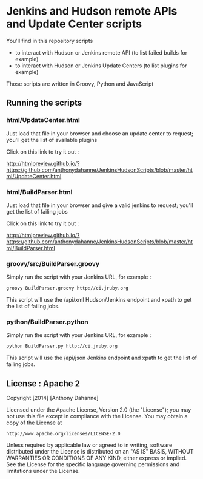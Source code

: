 # Jenkins and Hudson remote APIs and Update Center scripts

You'll find in this repository scripts 
*   to interact with Hudson or Jenkins remote API (to list failed builds for example)
*   to interact with Hudson or Jenkins Update Centers (to list plugins for example)

Those scripts are written in Groovy, Python and JavaScript

##  Running the scripts

### html/UpdateCenter.html
Just load that file in your browser and choose an update center to request; you'll get the list of available plugins

Click on this link to try it out :

http://htmlpreview.github.io/?https://github.com/anthonydahanne/JenkinsHudsonScripts/blob/master/html/UpdateCenter.html

### html/BuildParser.html
Just load that file in your browser and give a valid jenkins to request; you'll get the list of failing jobs

Click on this link to try it out :

http://htmlpreview.github.io/?https://github.com/anthonydahanne/JenkinsHudsonScripts/blob/master/html/BuildParser.html

### groovy/src/BuildParser.groovy
Simply run the script with your Jenkins URL, for example :

```bash
groovy BuildParser.groovy http://ci.jruby.org
```

This script will use the /api/xml Hudson/Jenkins endpoint and xpath to get the list of failing jobs.

### python/BuildParser.python
Simply run the script with your Jenkins URL, for example :

```bash
python BuildParser.py http://ci.jruby.org
```

This script will use the /api/json Jenkins endpoint and xpath to get the list of failing jobs.


## License : Apache 2
Copyright [2014] [Anthony Dahanne]

Licensed under the Apache License, Version 2.0 (the "License");
you may not use this file except in compliance with the License.
You may obtain a copy of the License at

    http://www.apache.org/licenses/LICENSE-2.0

Unless required by applicable law or agreed to in writing, software
distributed under the License is distributed on an "AS IS" BASIS,
WITHOUT WARRANTIES OR CONDITIONS OF ANY KIND, either express or implied.
See the License for the specific language governing permissions and
limitations under the License.
